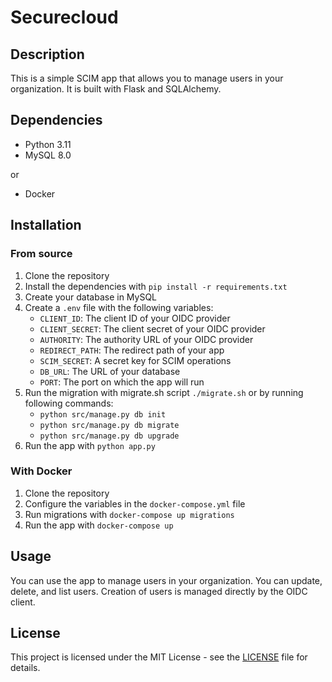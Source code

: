 # Securecloud

## Description

This is a simple SCIM app that allows you to manage users in your organization. It is built with Flask and SQLAlchemy.

## Dependencies

- Python 3.11
- MySQL 8.0

or

- Docker

## Installation

### From source

1. Clone the repository
2. Install the dependencies with `pip install -r requirements.txt`
3. Create your database in MySQL
4. Create a `.env` file with the following variables:
    - `CLIENT_ID`: The client ID of your OIDC provider
    - `CLIENT_SECRET`: The client secret of your OIDC provider
    - `AUTHORITY`: The authority URL of your OIDC provider
    - `REDIRECT_PATH`: The redirect path of your app
    - `SCIM_SECRET`: A secret key for SCIM operations
    - `DB_URL`: The URL of your database
    - `PORT`: The port on which the app will run
5. Run the migration with migrate.sh script `./migrate.sh` or by running following commands:
    - `python src/manage.py db init`
    - `python src/manage.py db migrate`
    - `python src/manage.py db upgrade`
6. Run the app with `python app.py`

### With Docker

1. Clone the repository
2. Configure the variables in the `docker-compose.yml` file
3. Run migrations with `docker-compose up migrations`
3. Run the app with `docker-compose up`

## Usage

You can use the app to manage users in your organization. You can update, delete, and list users. Creation of users is managed directly by the OIDC client.

## License

This project is licensed under the MIT License - see the [LICENSE](LICENSE) file for details.